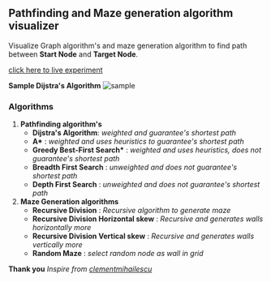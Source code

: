 ## Pathfinding and Maze generation algorithm visualizer

Visualize Graph algorithm's and maze generation algorithm to find path between **Start Node** and
**Target Node**.

[click here to live experiment](https://rushibhosale.github.io/pathfinding-visualizer/)

**Sample Dijstra's Algorithm**
![sample](sample.gif)

### Algorithms

1. **Pathfinding algorithm's**
   - **Dijstra's Algorithm**: _weighted and guarantee's shortest path_
   - **A\*** : _weighted and uses heuristics to guarantee's shortest path_
   - **Greedy Best-First Search\*** : _weighted and uses heuristics, does not guarantee's shortest path_
   - **Breadth First Search** : _unweighted and does not guarantee's shortest path_
   - **Depth First Search** : _unweighted and does not guarantee's shortest path_
2. **Maze Generation algorithms**
   - **Recursive Division** : _Recursive algorithm to generate maze_
   - **Recursive Division Horizontal skew** : _Recursive and generates walls horizontally more_
   - **Recursive Division Vertical skew** : _Recursive and generates walls vertically more_
   - **Random Maze** : _select random node as wall in grid_

**Thank you**
_Inspire from [clementmihailescu](https://github.com/clementmihailescu/Pathfinding-Visualizer)_
